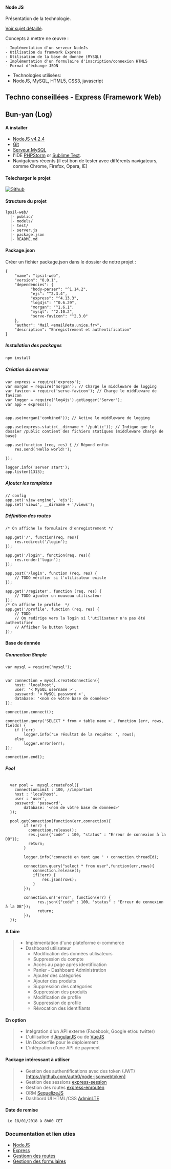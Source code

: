 #### Node JS 
Présentation de la technologie.

[Voir sujet détaillé](http://miageprojet2.unice.fr/User:Max/LPSIL_IDSE_-_Web_Multim%C3%A9dia_%2f%2f_Web_S%C3%A9mantique/Partie_1%3a_Application_Pictionnary). 

Concepts à mettre ne œuvre :

    - Implémentation d'un serveur NodeJs
    - Utilisation du framwork Express
    - Utilisation de la base de donnée (MYSQL)
    - Implémentation d'un formulaire d'inscription/connexion HTML5
    - Format d'échange JSON

* Technologies utilisées:
 * NodeJS, MySQL, HTML5, CSS3, javascript
## Techno conseillées - Express (Framework Web)
## Bun-yan (Log)

#### A installer
* [NodeJS v4.2.4](https://nodejs.org/)  
* [Git](http://git-scm.com/)  
* [Serveur MySQL](https://www.mysql.com/downloads/)
* l'IDE [PHPStorm](https://www.jetbrains.com/phpstorm/) or [Sublime Text](http://www.sublimetext.com/3).
* Navigateurs récents (il est bon de tester avec différents navigateurs, comme Chrome, Firefox, Opera, IE)
 
#### Telecharger le projet

[![Github](https://assets-cdn.github.com/images/modules/logos_page/GitHub-Mark.png)](https://github.com/kbouzidi/lpsil)

#### Structure du projet
```
lpsil-web/
  |- public/
  |- models/
  |- test/
  |- server.js
  |- package.json
  |- README.md
```
#### Package.json

Créer un fichier package.json dans le dossier de notre projet :
```
{
    "name": "lpsil-web",
    "version": "0.0.1",
    "dependencies": {
           "body-parser": "^1.14.2",
           "ejs": "^2.3.4",
           "express": "^4.13.3",
           "log4js": "^0.6.29",
           "morgan": "^1.6.1",
           "mysql": "^2.10.2",
           "serve-favicon": "^2.3.0"
    },
    "author": "Mail <email@etu.unice.fr>",
    "description": "Enregistrement et authentification"
}
```

##### Installation des packages
```javascript
npm install
```

##### Création du serveur 

```language-javascript
var express = require('express');
var morgan = require('morgan'); // Charge le middleware de logging
var favicon = require('serve-favicon'); // Charge le middleware de favicon
var logger = require('log4js').getLogger('Server');
var app = express();


app.use(morgan('combined')); // Active le middleware de logging

app.use(express.static(__dirname + '/public')); // Indique que le dossier /public contient des fichiers statiques (middleware chargé de base)

app.use(function (req, res) { // Répond enfin
    res.send('Hello world!');

});

logger.info('server start');
app.listen(1313);
```

##### Ajouter les templates 

```language-javascript
// config
app.set('view engine', 'ejs');
app.set('views', __dirname + '/views');
```

##### Définition des routes 

```language-javascript 
/* On affiche le formulaire d'enregistrement */

app.get('/', function(req, res){
    res.redirect('/login');
});

app.get('/login', function(req, res){
    res.render('login');
});

app.post('/login', function (req, res) {
    // TODO vérifier si l'utilisateur existe
});

app.get('/register', function (req, res) {
    // TODO ajouter un nouveau utilisateur
});
/* On affiche le profile  */
app.get('/profile', function (req, res) {
    // TODO  
    // On redirige vers la login si l'utilisateur n'a pas été authentifier 
    // Afficher le button logout                                                
});      
```

#### Base de donnée
##### Connection Simple
```language-javascript
var mysql = require('mysql');


var connection = mysql.createConnection({
    host: 'localhost',
    user: '< MySQL username >',
    password: '< MySQL password >',
    database: '<nom de vôtre base de données>'
});

connection.connect();

connection.query('SELECT * from < table name >', function (err, rows, fields) {
    if (!err)
        logger.info('Le résultat de la requête: ', rows);
    else
        logger.error(err);
});

connection.end();
```

##### Pool
```language-javascript

  var pool =  mysql.createPool({
    connectionLimit : 100, //important
	host : 'localhost',
	user : 'user',
	password: 'password',
        database: '<nom de vôtre base de données>'
  });	

  pool.getConnection(function(err,connection){
        if (err) {
          connection.release();
          res.json({"code" : 100, "status" : "Erreur de connexion à la DB"});
          return;
        }  

        logger.info('connecté en tant que ' + connection.threadId);
       
        connection.query("select * from user",function(err,rows){
            connection.release();
            if(!err) {
                res.json(rows);
            }          
        });

        connection.on('error', function(err) {      
              res.json({"code" : 100, "status" : "Erreur de connexion à la DB"});
              return;    
        });
  });
```

#### A faire
>    - Implémentation d'une plateforme e-commerce
>    - 	Dashboard utilisateur
>       - Modification des données utilisateurs
>       - Suppression du compte
>       - Accès au page après identification 
>       - Panier 
>     - Dashboard Administration
>       - Ajouter des catégories
>       - Ajouter des produits
>       - Suppression des catégories
>       - Suppression des produits 
>       - Modification de profile 
>       - Suppression de profile 
>       - Révocation des identifiants

#### En option
>   - Intégration d'un API externe (Facebook, Google et/ou twitter)
>   - L'utilisation d'[AngularJS](https://angularjs.org/) ou de [VueJS](https://vuejs.org/)
>   - Un Dockerfile pour le déploiement 
>   - L'intégration d'une API de payment
 
#### Package intéressant à utiliser 
>    - Gestion des authentifications avec des token (JWT)[https://github.com/auth0/node-jsonwebtoken]
>    - Gestion des sessions [express-session](https://www.npmjs.com/package/express-sessions)
>    - Gestion des routes [express-enrouten](https://www.npmjs.com/package/express-enrouten)
>    - ORM [SequelizeJS](http://docs.sequelizejs.com/)
>    - Dashbord UI HTML/CSS [AdminLTE](https://github.com/almasaeed2010/AdminLTE)
#### Date de remise 
<code> Le 18/01/2018 à 8h00 CET</code>

### Documentation et lien uties
- [NodeJS](https://nodejs.org/api/)
- [Express](http://expressjs.com/en/api.html)
- [Gestionn des routes](https://developer.mozilla.org/en-US/docs/Learn/Server-side/Express_Nodejs/routes)
- [Gestionn des formulaires](https://developer.mozilla.org/en-US/docs/Learn/Server-side/Express_Nodejs/forms)

